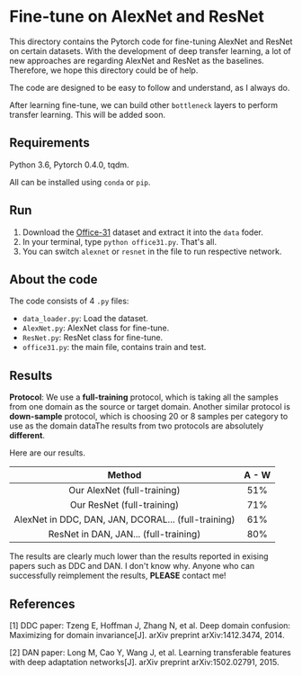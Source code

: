 # Fine-tune on AlexNet and ResNet

This directory contains the Pytorch code for fine-tuning AlexNet and ResNet on certain datasets. With the development of deep transfer learning, a lot of new approaches are regarding AlexNet and ResNet as the baselines. Therefore, we hope this directory could be of help.

The code are designed to be easy to follow and understand, as I always do.

After learning fine-tune, we can build other `bottleneck` layers to perform transfer learning. This will be added soon.

## Requirements

Python 3.6, Pytorch 0.4.0, tqdm.

All can be installed using `conda` or `pip`.

## Run

1. Download the [Office-31](https://pan.baidu.com/s/1o8igXT4#list/path=%2F) dataset and extract it into the `data` foder.
2. In your terminal, type `python office31.py`. That's all.
3. You can switch `alexnet` or `resnet` in the file to run respective network.

## About the code

The code consists of 4 `.py` files:

- `data_loader.py`: Load the dataset.
- `AlexNet.py`: AlexNet class for fine-tune.
- `ResNet.py`: ResNet class for fine-tune.
- `office31.py`: the main file, contains train and test.

## Results

**Protocol**: We use a **full-training** protocol, which is taking all the samples from one domain as the source or target domain. Another similar protocol is **down-sample** protocol, which is choosing 20 or 8 samples per category to use as the domain dataThe results from two protocols are absolutely **different**.

Here are our results.

|             Method            | A - W |
|:-----------------------------:|:-----:|
|          Our AlexNet (full-training)          |  51%  |
|           Our ResNet (full-training)        |  71%  |
|           AlexNet in DDC, DAN, JAN, DCORAL... (full-training)        |  61%  |
|           ResNet in DAN, JAN... (full-training)        |  80%  |

The results are clearly much lower than the results reported in exising papers such as DDC and DAN. I don't know why. Anyone who can successfully reimplement the results, **PLEASE** contact me!

## References

[1] DDC paper: Tzeng E, Hoffman J, Zhang N, et al. Deep domain confusion: Maximizing for domain invariance[J]. arXiv preprint arXiv:1412.3474, 2014.

[2] DAN paper: Long M, Cao Y, Wang J, et al. Learning transferable features with deep adaptation networks[J]. arXiv preprint arXiv:1502.02791, 2015.
